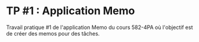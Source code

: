 # TP #1 : Application Memo

Travail pratique #1 de l'application Memo du cours 582-4PA où l'objectif est de créer des memos pour des tâches.